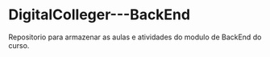 # DigitalColleger---BackEnd
Repositorio para armazenar as aulas e atividades do modulo de BackEnd do curso.
